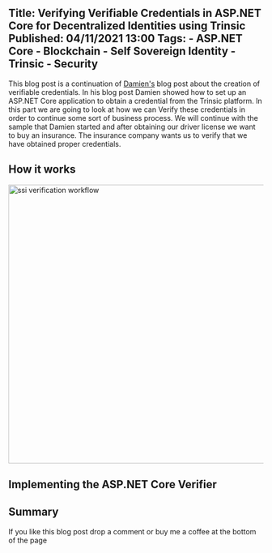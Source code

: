 Title: Verifying Verifiable Credentials in ASP.NET Core for Decentralized Identities using Trinsic
Published: 04/11/2021 13:00
Tags: 
    - ASP.NET Core
    - Blockchain
    - Self Sovereign Identity
    - Trinsic
    - Security
---

This blog post is a continuation of [Damien's](https://damienbod.com/2021/04/05/creating-verifiable-credentials-in-asp-net-core-for-decentralized-identities-using-trinsic/) blog post about the creation of verifiable credentials. In his blog post Damien showed how to set up an ASP.NET Core application to obtain a credential from the Trinsic platform. In this part we are going to look at how we can Verify these credentials in order to continue some sort of business process. We will continue with the sample that Damien started and after obtaining our driver license we want to buy an insurance. The insurance company wants us to verify that we have obtained proper credentials.

## How it works



<img src="/posts/images/ssi-verification-workflow.png" alt="ssi verification workflow" width="550"/>

## Implementing the ASP.NET Core Verifier



## Summary

If you like this blog post drop a comment or buy me a coffee at the bottom of the page <i class="fa fa-coffee"></i>
